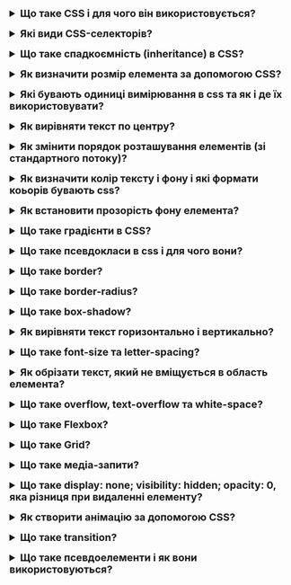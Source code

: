 <details style="margin-bottom: 15px;">
  <summary style="cursor: pointer; outline: none; font-weight: bold; font-size: 18px;">
    Що таке CSS і для чого він використовується?
  </summary>
  <div style="padding: 10px; font-size: 16px;">
    <p>CSS, або Cascading Style Sheets (Каскадні таблиці стилів), є мовою опису стилів, яка використовується для задання вигляду і форматування веб-документів, написаних мовами розмітки, такими як HTML чи XML. CSS визначає, які стилі (такі як кольори, шрифти, розміри, відступи і інші властивості) застосовуються до елементів веб-сторінки, надаючи можливість контролю за її зовнішнім виглядом. Використовується для:<br>
    - Колір, шрифт, розмір шрифту та інші параметри тексту<br>
    - Розмір, розташування та інші параметри елементів сторінки, таких як заголовки, параграфи та зображення<br>
    - Вигляд елементів сторінки, таких як кнопки, меню та форми</p>
  </div>
</details>
<details style="margin-bottom: 15px;">
  <summary style="cursor: pointer; outline: none; font-weight: bold; font-size: 18px;">
    Які види CSS-селекторів?
  </summary>
  <div style="padding: 10px; font-size: 16px;">
    <p>CSS-селектори - це спеціальні патерни, які використовуються для вибору і стилізації елементів на веб-сторінці. Вони вказують браузеру, які саме елементи мають отримати певні стилі. <br>
    Ось деякі основні типи CSS-селекторів:<br>
    1. Елементи: Прямий вибір елементів за їхнім іменем. Наприклад, тег p вибере всі абзаци.<br>
    2. Класи: Вибір елементів за їхнім класом. Наприклад, .example вибере всі елементи з класом "example".<br>
    3. Ідентифікатори: Вибір єдиного елемента за його ідентифікатором. Наприклад, #header вибере елемент з ідентифікатором "header".<br>
    4. Універсальний селектор: Позначає всі елементи. Наприклад, * вибере всі елементи на сторінці.<br>
    5. Групування селекторів: Дозволяє вказати однакові стилі для кількох селекторів, розділених комою. Наприклад, h1, h2, h3 вибере всі заголовки різних рівнів.<br>
    6. Дочірній селектор: Вибір всіх елементів, які є безпосередніми дочірніми елементами певного батьківського елемента. Наприклад, ul > li вибере всі елементи li, які є безпосередніми дочірніми у списку ul.<br>
    7. Псевдоелементи: Спеціальні ключові слова, що дозволяють вибрати конкретні частини елементів. Наприклад, ::before або ::after для вибору псевдоелементів перед або після тексту.<br>
    8. Псевдокласи: Спеціальні ключові слова, які вказують на певний стан або позначення елемента. Наприклад, :hover для вибору елемента, коли на нього наведено курсор.<br>
    9. Атрибутні селектори: Вибір елементів за наявністю або значенням атрибутів. Наприклад, [type="text"] вибере всі елементи з атрибутом type, значення якого є "text".<br>
  </div>
</details>
<details style="margin-bottom: 15px;">
  <summary style="cursor: pointer; outline: none; font-weight: bold; font-size: 18px;">
    Що таке спадкоємність (inheritance) в CSS?
  </summary>
  <div style="padding: 10px; font-size: 16px;">
    <p>Спадкоємність (inheritance) в CSS - це механізм, за яким деякі властивості стилів, визначені для батьківського елемента, автоматично успадковуються дочірніми елементами цього батьківського елемента. Іншими словами, властивості, встановлені на одному елементі, можуть бути автоматично передані його дочірнім елементам. Наприклад, якщо ви встановлюєте кольор тексту для body елемента, цей колір тексту може успадкуватися всіма елементами всередині body, які не мають власного визначення кольору тексту. Не всі властивості успадковуються; деякі властивості, які не мають сенсу для дочірніх елементів, такі як width, можуть бути ігноровані.</p>
  </div>
</details>
<details style="margin-bottom: 15px;">
  <summary style="cursor: pointer; outline: none; font-weight: bold; font-size: 18px;">
    Як визначити розмір елемента за допомогою CSS?
  </summary>
  <div style="padding: 10px; font-size: 16px;">
    <p>Для визначення розміру елемента в CSS можна використовувати різні властивості, такі як width, height, max-width, max-height, min-width і min-height. <br>
    1. width: Визначає ширину елемента. Можна вказати розмір у пікселях, відсотках, em або інших одиницях вимірювання.<br>
    2. height: Визначає висоту елемента. Так само, можна вказати розмір у різних одиницях вимірювання.<br>
    3. max-width: Встановлює максимальну можливу ширину елемента. Якщо розмір елемента перевищує це значення, то він буде обмежений максимальною шириною.<br>
    4. max-height: Встановлює максимальну можливу висоту елемента. Подібно до max-width, обмежує висоту елемента до вказаного значення.<br>
    5. min-width: Встановлює мінімально припустиму ширину елемента. Якщо розмір елемента менше вказаного значення, то він буде збільшений до цієї мінімальної ширини.<br>
    6. min-height: Встановлює мінімально припустиму висоту елемента. Подібно до min-width, обмежує висоту елемента до вказаного значення.</p>
  </div>
</details>
<details style="margin-bottom: 15px;">
  <summary style="cursor: pointer; outline: none; font-weight: bold; font-size: 18px;">
    Які бувають одиниці вимірювання в css та як і де їх використовувати?
  </summary>
  <div style="padding: 10px; font-size: 16px;">
    <p>Основні типи одиниць вимірювання включають абсолютні та відносні. <br>
    Абсолютні одиниці:<br>
    - Пікселі (px): px є абсолютною одиницею вимірювання, яка представляє фізичний піксель на екрані. Використовується для точного задання розмірів елементів.<br>
    - Дюйми (in), сантиметри (cm) та міліметри (mm): Ці абсолютні одиниці вимірювання можна використовувати для визначення розмірів, що базуються на фізичних розмірах документа або екрану.<br>
    Відносні одиниці: <br>
    - Відсотки (%): Відсотки вимірюються відносно батьківського контейнера. Наприклад, якщо батьківський контейнер має ширину 300px, то width: 50% зробить елемент шириною 150px.<br>
    - EM: Величина em визначається розміром шрифту батьківського елемента. Наприклад, якщо розмір шрифту батьківського елемента дорівнює 16px, то font-size: 2em зробить розмір шрифту 32px.<br>
    - REM: rem аналогічно em, але визначається розміром шрифту кореневого елемента (зазвичай тегом html). Це робить його більш передбачуваним, оскільки не залежить від внутрішнього шрифту елемента.</p>
  </div>
</details>
<details style="margin-bottom: 15px;">
  <summary style="cursor: pointer; outline: none; font-weight: bold; font-size: 18px;">
    Як вирівняти текст по центру?
  </summary>
  <div style="padding: 10px; font-size: 16px;">
    <p>Щоб вирівняти текст по центру в блоці, ви можете використовувати властивості CSS для горизонтального і вертикального центрування.<br>
    1. Горизонтальне і вертикальне центрування з використанням text-align і line-height:<br>
    <pre>
        .container {
            width: 300px; /* Наприклад, задаємо ширину блоку */
            height: 200px; /* Наприклад, задаємо висоту блоку */
            text-align: center; /* Горизонтальне центрування тексту */
            line-height: 200px; /* Вертикальне центрування тексту */
        }
    </pre>
    2. Горизонтальне і вертикальне центрування з використанням display: flex: <br>
    <pre>
        .container {
            display: flex;
            align-items: center; /* Вертикальне центрування тексту */
            justify-content: center; /* Горизонтальне центрування тексту */
            width: 300px; /* Наприклад, задаємо ширину блоку */
            height: 200px; /* Наприклад, задаємо висоту блоку */
        }
    </pre>
    3. Горизонтальне і вертикальне центрування з використанням position: absolute та transform:<br>
    <pre>
        .container {
            position: relative;
            width: 300px; /* Наприклад, задаємо ширину блоку */
            height: 200px; /* Наприклад, задаємо висоту блоку */
        }
        .centered-text {
            position: absolute;
            top: 50%;
            left: 50%;
            transform: translate(-50%, -50%); /* Горизонтальне і вертикальне центрування тексту */
        }
    </pre>
    4. Горизонтальне і вертикальне центрування з використанням display: grid:<br>
    <pre>
        .container {
            display: grid;
            place-items: center; /* Горизонтальне і вертикальне центрування тексту */
            width: 300px; /* Наприклад, задаємо ширину блоку */
            height: 200px; /* Наприклад, задаємо висоту блоку */
        }
    </pre>
  </div>
</details>
<details style="margin-bottom: 15px;">
  <summary style="cursor: pointer; outline: none; font-weight: bold; font-size: 18px;">
    Як змінити порядок розташування елементів (зі стандартного потоку)?
  </summary>
  <div style="padding: 10px; font-size: 16px;">
    <p>Є кілька способів змінити порядок розташування елементів відносно стандартного потоку веб-сторінки. Найчастіше використовуються такі властивості CSS, як order та flex, для зміни порядку відображення елементів. <br>
    1. Використання order для Flexbox: Властивість order визначає порядок, в якому елементи відображаються в контейнері Flexbox. Чим менше значення order, тим раніше елемент відображається. <br>
    <pre>
      .container {
        display: flex;
      }
      .item1 {
        order: 3;
      }
      .item2 {
        order: 1;
      }
      .item3 {
        order: 2;
      }
    </pre>
    2. Зміна порядку за допомогою Flexbox та зміни напрямку: Зміна напрямку у Flexbox може також впливати на порядок розташування елементів.<br>
    <pre>
      .container {
        display: flex;
        flex-direction: row-reverse; /* Зміна напрямку на обернений */
      }
    </pre>
    3. Зміна порядку за допомогою Grid: Властивість order може бути використана в Grid для зміни порядку розташування елементів.<br>
    <pre>
      .container {
        display: grid;
        grid-template-columns: repeat(3, 1fr);
      }
      .item1 {
        order: 3;
      }
      .item2 {
        order: 1;
      }
      .item3 {
        order: 2;
      }
    </pre>
  </div>
</details>
<details style="margin-bottom: 15px;">
  <summary style="cursor: pointer; outline: none; font-weight: bold; font-size: 18px;">
    Як визначити колір тексту і фону і які формати коьорів бувають css?
  </summary>
  <div style="padding: 10px; font-size: 16px;">
    <p>У CSS (Cascading Style Sheets), колір тексту і фону визначається за допомогою властивостей color і background-color відповідно. Ці властивості можна використовувати для задання кольорів у різних форматах. Кілька способів визначення кольорів у CSS:<br>
    1. Назви кольорів: Використовуються ключові слова, які представляють певний колір. Наприклад: color: red;<br>
    2. Шістнадцятковий формат: Кольори можна визначити за допомогою кодів у шістнадцятковій системі. Код складається з шести символів, які можуть бути цифрами (0-9) та літерами A-F. Наприклад, color: #336699;<br>
    3. RGB (Red, Green, Blue): Визначте кожен колір (червоний, зелений, синій) з окремими значеннями від 0 до 255. Наприклад: background-color: rgb(255, 0, 0);<br>
    4. RGBA (Red, Green, Blue, Alpha): Схожий на RGB, але з додатковим параметром - альфа-каналом, що визначає прозорість (від 0.0 до 1.0). Наприклад: background-color: rgba(255, 0, 0, 0.5);<br>
    5. HSL (Hue, Saturation, Lightness): Визначте колір за допомогою тону, насиченості та світлості. Наприклад: background-color: hsl(120, 100%, 50%);<br>
    6. HSLA (Hue, Saturation, Lightness, Alpha): Такий же, як HSL, але з додатковим параметром альфа-каналу для прозорості. Наприклад: background-color: hsla(120, 100%, 50%, 0.7);
    </p>
  </div>
</details>
<details style="margin-bottom: 15px;">
  <summary style="cursor: pointer; outline: none; font-weight: bold; font-size: 18px;">
    Як встановити прозорість фону елемента?
  </summary>
  <div style="padding: 10px; font-size: 16px;">
    <p>Щоб встановити прозорість фону елемента CSS, можна використовувати властивість opacity. Ця властивість приймає значення в діапазоні від 0 до 1, де 0 означає повністю прозорий, а 1 означає непрозорий. Також можна використовувати rgba.</p>
  </div>
</details>
<details style="margin-bottom: 15px;">
  <summary style="cursor: pointer; outline: none; font-weight: bold; font-size: 18px;">
    Що таке градієнти в CSS?
  </summary>
  <div style="padding: 10px; font-size: 16px;">
    <p>Градієнти в CSS дозволяють плавно змінювати колір або яку-небудь іншу властивість на проміжку між двома або більше крайніми точками. В CSS існують різні типи градієнтів, і кожен має свої властивості та значення.<br>
    1. Лінійні градієнти:<br>
    - linear-gradient: Задає лінійний градієнт.<br>
    - angle: Визначає кут напрямку градієнта.<br>
    - color-stop: Визначає колір та позначку зупинки на градієнті.<br>
    Приклад: background: linear-gradient(45deg, red, yellow);<br>
    2. Радіальні градієнти:<br>
    - radial-gradient: Задає радіальний градієнт.<br>
    - shape: Визначає форму градієнта (ellipse або circle).<br>
    - at: Визначає центр градієнта.<br>
    Приклад: background: radial-gradient(circle, red, yellow);<br>
    3. Конічні градієнти:<br>
    - conic-gradient: Задає конічний градієнт.<br>
    - angle: Визначає кут напрямку градієнта.<br>
    - color-stop: Визначає колір та позначку зупинки на градієнті.<br>
    Приклад: background: conic-gradient(red, yellow, green);<br>
    </p>
  </div>
</details>
<details style="margin-bottom: 15px;">
  <summary style="cursor: pointer; outline: none; font-weight: bold; font-size: 18px;">
    Що таке псевдокласи в css і для чого вони?
  </summary>
  <div style="padding: 10px; font-size: 16px;">
    <p>Псевдокласи в CSS - це ключові слова, які додають додаткові стилі до елементів на сторінці в певних станах чи умовах. Вони вказують на певний стан або взаємодію елемента, що дозволяє вам стилізувати його відповідно до цього стану. Псевдокласи додаються до селекторів і вказують на конкретний контекст або стан елемента.<br>
    Ось кілька прикладів псевдокласів та їхнє використання:<br>
    1. :hover: Стан, коли користувач наводить мишу на елемент.<br>
    2. :active: Стан, коли елемент активований (натискання на кнопку мишею або клавіатурою).<br>
    3. :focus: Стан, коли елемент отримує фокус (зазвичай ввод користувача через клавіатуру).<br>
    4. :nth-child(): Вибір елементів за їхнім порядковим номером серед дочірніх елементів батьківського елемента.<br>
    5. :not(): Вибір елементів, які не задовольняють певному селектору.<br>
    <pre>
      input:not(:checked) {
        border-color: red;
      }
    </pre>
    6. :first-child: Стан, коли елемент є першим дочірнім елементом свого батьківського елемента.<br>
    7. :nth-of-type(): Вибір елементів за їхнім порядковим номером серед елементів того ж типу.<br>
    8. :last-child: Стан, коли елемент є останнім дочірнім елементом свого батьківського елемента.<br>
    9. :nth-last-child(): Вибір елементів за їхнім порядковим номером серед дочірніх елементів батьківського елемента, враховуючи відлік з кінця.<br>
    10. :empty: Стан, коли елемент не має дочірніх елементів або текстового вмісту.<br>
    11. :checked: Стан, коли елемент вибраний (наприклад, чекбокс або радіокнопка).<br>
    <pre>
      input[type="checkbox"]:checked {
        border-color: green;
      }
    </pre>
    12. :nth-last-of-type(): Вибір елементів за їхнім порядковим номером серед елементів того ж типу, враховуючи відлік з кінця.<br>
    13. :disabled: Стан, коли елемент вимкнений (наприклад, вимкнута кнопка).<br>
    14. :enabled: Стан, коли елемент ввімкнений (наприклад, активна кнопка).<br>
    15. :target: Стан, коли елемент є цільовим об'єктом (наприклад, якщо ви перейшли за посиланням на якорь).<br>
    16. :first-of-type: Вибір першого елемента серед елементів того ж типу.<br>
    17. :last-of-type: Вибір останнього елемента серед елементів того ж типу.
  </div>
</details>
<details style="margin-bottom: 15px;">
  <summary style="cursor: pointer; outline: none; font-weight: bold; font-size: 18px;">
    Що таке border?
  </summary>
  <div style="padding: 10px; font-size: 16px;">
    <p>border в CSS - це короткий запис для визначення всіх або окремих стилів рамки навколо елемента. Зазвичай border об'єднує в собі три властивості: border-width, border-style та border-color.
    - border-width: товщина рамки (наприклад, 2px, medium, thin, thick).
    - border-style: тип рамки (наприклад, solid, dashed, dotted, double, тощо).
    - border-color: колір рамки (наприклад, red, #00ff00, rgba(255, 0, 0, 0.5)).
    <pre>
      .element {
        border-width: 2px; /* Товщина */
        border-style: dashed; /* Тип (пунктирна лінія) */
        border-color: red; /* Колір */
      }
    </pre>
    </p>
  </div>
</details>
<details style="margin-bottom: 15px;">
  <summary style="cursor: pointer; outline: none; font-weight: bold; font-size: 18px;">
    Що таке border-radius?
  </summary>
  <div style="padding: 10px; font-size: 16px;">
    <p>border-radius в CSS - це властивість, яка використовується для закруглення кутів рамки елемента. Вона дозволяє створювати елементи з закругленими кутами, що додає м'якість та естетичний вигляд дизайну.<br>
      <pre>
        /* Один радіус для всіх кутів */
        .element {
          border-radius: 10px; /* Один радіус */
        }
        /* Відмінні радіуси для верхніх та нижніх кутів */
        .element {
          border-radius: 15px 25px; /* Верхні кути 15px, нижні кути 25px */
        }
        /* Радіуси для всіх кутів в порядку: верхній лівий, верхній правий, нижній правий, нижній лівий */
        .element {
          border-radius: 10px 20px 30px 40px;
        }
      </pre>
    </p>
  </div>
</details>
<details style="margin-bottom: 15px;">
  <summary style="cursor: pointer; outline: none; font-weight: bold; font-size: 18px;">
    Що таке box-shadow?
  </summary>
  <div style="padding: 10px; font-size: 16px;">
    <p>box-shadow - це CSS-властивість, яка дозволяє додавати тінь до елементів на веб-сторінці. Вона надає засіб для створення тіней навколо блоків, тексту чи будь-якого іншого елемента. Властивість box-shadow приймає значення, які визначають характеристики тіні, такі як зсув, розмір, розмиття та колір.<br>
    <pre>
      /* Загальний синтаксис box-shadow */
      box-shadow: [горизонтальний зсув] [вертикальний зсув] [розмарання] [розширення] [колір];
    </pre>
    - Горизонтальний зсув: Вказує горизонтальне положення тіні (позитивне значення справа, від'ємне - зліва).<br>
    - Вертикальний зсув: Вказує вертикальне положення тіні (позитивне значення внизу, від'ємне - вгорі).<br>
    - Розмарання (необов'язково): Задає ступінь розмарання тіні. Чим більше значення, тим більше розмарання.<br>
    - Розширення (необов'язково): Задає розширення тіні. Чим більше значення, тим ширше тінь.<br>
    - Колір (необов'язково): Визначає колір тіні.
  </div>
</details>
<details style="margin-bottom: 15px;">
  <summary style="cursor: pointer; outline: none; font-weight: bold; font-size: 18px;">
    Як вирівняти текст горизонтально і вертикально?
  </summary>
  <div style="padding: 10px; font-size: 16px;">
    <p>Щоб вирівняти текст горизонтально та вертикально в елементі, використовуйте властивості CSS text-align та line-height.<br>
    1. text-align: Ця властивість визначає горизонтальне вирівнювання тексту всередині блочного елемента. Вона може приймати наступні значення:<br>
      - left: Вирівнює текст ліворуч.<br>
      - right: Вирівнює текст праворуч.<br>
      - center: Вирівнює текст по центру.<br>
      - justify: Вирівнює текст по обидві сторони, розтягуючи пробіли між словами.<br>
    2. line-height: Ця властивість визначає висоту рядка тексту. Вона може приймати значення у відсотках, пікселях, em чи інших одиницях виміру. Встановлення line-height впливає на міжрядковий інтервал та вирівнювання тексту у блочному елементі. <br>
    Зазвичай вона використовується для вирівнювання тексту вертикально та для покращення читабельності.<br>
    Приклад використання:<br>
    <pre>
      .element {
        line-height: 1.5;
      }
    </pre>
    У цьому прикладі, якщо висота шрифту в тексті становить, наприклад, 16px, то висота рядка буде 1.5 * 16px = 24px.
  </div>
</details>
<details style="margin-bottom: 15px;">
  <summary style="cursor: pointer; outline: none; font-weight: bold; font-size: 18px;">
    Що таке font-size та letter-spacing?
  </summary>
  <div style="padding: 10px; font-size: 16px;">
    <p>
    - font-size: Ця властивість визначає розмір шрифту тексту. Розмір шрифту може вказуватися в різних одиницях виміру, таких як пікселі (px), відсотки (%), em, rem та інші.<br>
    - letter-spacing: Ця властивість визначає інтервал між символами тексту, що називається кернінгом. Вона дозволяє вам регулювати відстань між кожним символом в рядку. Значення може бути позитивним (більший інтервал) або від'ємним (менший інтервал).</p>
  </div>
</details>
<details style="margin-bottom: 15px;">
  <summary style="cursor: pointer; outline: none; font-weight: bold; font-size: 18px;">
    Як обрізати текст, який не вміщується в область елемента?
  </summary>
  <div style="padding: 10px; font-size: 16px;">
    <p>Використовуйте властивість overflow разом із text-overflow та white-space в CSS, наприклад:
      <pre>
        .your-element {
          overflow: hidden;
          text-overflow: ellipsis; /* Додає троєкрапку (...) в кінці обрізаного тексту */
          white-space: nowrap; /* Забороняє перенос тексту на новий рядок */
        }
      </pre>
    </p>
  </div>
</details>
<details style="margin-bottom: 15px;">
  <summary style="cursor: pointer; outline: none; font-weight: bold; font-size: 18px;">
    Що таке overflow, text-overflow та white-space?
  </summary>
  <div style="padding: 10px; font-size: 16px;">
    <p>Ці три CSS властивості - overflow, text-overflow, і white-space - використовуються для управління відображенням тексту, особливо в ситуаціях, коли текст не вміщується в відведений простір.<br>
    1. overflow:<br>
    - visible: Текст видно за межами контейнера, якщо він не вміщується.<br>
    - hidden: Текст, який не вміщується, буде прихований.<br>
    - scroll: Додає полоси прокрутки, якщо текст не вміщується.<br>
    - auto: Буде встановлено автоматично відповідно до потреб браузера (встановлює прокрутку, якщо текст не вміщується).<br>
    2. text-overflow: <br>
    - clip: Обрізає текст до границі контейнера, без відображення троєкрапки.<br>
    - ellipsis: Додає троєкрапку в кінці тексту, який не вміщується.<br>
    3. white-space:<br>
    - normal: Текст переноситься автоматично, якщо не вміщується в контейнер.<br>
    - nowrap: Забороняє перенос тексту на новий рядок.<br>
    - pre: Зберіга пропуски та переноси рядків в тексті.<br>
    - pre-wrap: Дозволяє переноси рядків та зберігає пропуски.</p>
  </div>
</details>
<details style="margin-bottom: 15px;">
  <summary style="cursor: pointer; outline: none; font-weight: bold; font-size: 18px;">
    Що таке Flexbox?
  </summary>
  <div style="padding: 10px; font-size: 16px;">
    <p>Flexbox (або Flexible Box Layout) - це модуль CSS, який дозволяє ефективно розміщувати елементи в контейнері та управляти їхнім розташуванням, розміром та порядком відображення. Використовуючи Flexbox, можна легко створювати гнучкі та адаптивні макети. Основні властивості та їх значення Flexbox включають:<br>
    1. display:<br>
    - flex: Зроблює елементи дітьми гнучкими.<br>
    - inline-flex: Те ж саме, але в рядок.<br>
    2. flex-direction:<br>
    - row: Елементи розташовані в одному ряду (зліва направо за замовчуванням).<br>
    - row-reverse: Елементи розташовані в одному ряду, але в зворотному напрямку.<br>
    - column: Елементи розташовані в одній колонці (зверху вниз).<br>
    - column-reverse: Елементи розташовані в одній колонці, але в зворотному напрямку.<br>
    3. flex-wrap:<br>
    - nowrap: Елементи не переносяться на новий рядок або колонку (за замовчуванням).<br>
    - wrap: Елементи можуть переноситися на новий рядок або колонку, якщо не вміщуються.<br>
    - wrap-reverse: Елементи можуть переноситися на новий рядок або колонку в зворотному напрямку.<br>
    4. flex-flow: Об'єднує flex-direction та flex-wrap в одну властивість.<br>
    5. justify-content:<br>
    - flex-start: Елементи вирівнюються в початку (зліва або зверху).<br>
    - lex-end: Елементи вирівнюються в кінці (справа або знизу).<br>
    - center: Елементи вирівнюються по центру.<br>
    - space-between: Елементи розташовані рівномірно, з проміжутком між ними.<br>
    - space-around: Елементи розташовані рівномірно з проміжутком навколо кожного елемента.<br>
    6. align-items:<br>
    - stretch: Елементи розтягуються, щоб заповнити контейнер по поперечній осі (за замовчуванням).<br>
    - flex-start: Елементи вирівнюються в початку поперечної осі.<br>
    - flex-end: Елементи вирівнюються в кінці поперечної осі.<br>
    - center: Елементи вирівнюються по центру поперечної осі.<br>
    - baseline: Елементи вирівнюються за їх базовою лінією.<br>
    7. align-content:<br>
    - stretch: Розтягує контейнер, щоб заповнити весь доступний простір по поперечній осі (за замовчуванням).<br>
    - flex-start: Контейнер вирівнюється в початку поперечної осі.<br>
    - flex-end: Контейнер вирівнюється в кінці поперечної осі.<br>
    - center: Контейнер вирівнюється по центру поперечної осі.<br>
    - space-between: Контейнер розтягується, розміщуючи проміжутки між елементами.<br>
    - space-around: Контейнер розтягується, розміщуючи проміжутки навколо кожного елемента.<br>
    8. order:<br>
    - Задає порядок відображення елементів в контейнері. За замовчуванням всі елементи мають значення 0. Чим менше значення, тим елемент більше вирівнюється вперед.<br>
    9. flex: Комбінована властивість, яка задає гнучкість елемента в контейнері. Складається з трьох значень: flex-grow, flex-shrink, та flex-basis. За замовчуванням це є 0 1 auto. <br>
    - flex-grow: визначає, наскільки елемент повинен розтягуватися по головній осі. Можливі значення: 0 (не розтягується), 1 (розтягується пропорційно), n (розтягується на величину n).<br>
    - flex-shrink: визначає, наскільки елемент повинен стискатися по головній осі. Можливі значення: 0 (не стискається), 1 (стискається пропорційно), n (стискається на величину n).<br>
    - flex-basis: визначає базову ширину або висоту елемента. Можливі значення: auto (базова ширина або висота елемента), n (фіксована ширина або висота n).<br>
    10. align-self - це CSS властивість, яка використовується в контексті Flexbox для перевизначення значення align-items для конкретного елемента в гнучкому контейнері. Властивість align-self дозволяє вам індивідуально контролювати вертикальне вирівнювання (по поперечній осі) конкретного елемента всередині Flexbox-контейнера.<br>
    - auto: Застосовує значення align-items з батьківського контейнера (за замовчуванням).<br>
    - flex-start: Вирівнює елемент в початку поперечної осі.<br>
    - flex-end: Вирівнює елемент в кінці поперечної осі.<br>
    - center: Вирівнює елемент по центру поперечної осі.<br>
    - baseline: Вирівнює елемент за його базовою лінією.<br>
    - stretch: Елемент розтягується, щоб заповнити висоту контейнера по поперечній осі.
    </p>
  </div>
</details>
<details style="margin-bottom: 15px;">
  <summary style="cursor: pointer; outline: none; font-weight: bold; font-size: 18px;">
    Що таке Grid?
  </summary>
  <div style="padding: 10px; font-size: 16px;">
    <p>CSS Grid Layout (або просто Grid) - це модуль CSS, який надає властивості для створення двовимірних макетів. Grid дозволяє легко розташовувати елементи в областях та контейнерах, що розташовані у вигляді сітки. Використовуючи Grid, можна створювати складні та адаптивні макети.<br>
    1. display:<br>
    - grid: Застосовує контейнеру властивості Grid Layout.<br>
    - inline-grid: Застосовує Grid Layout, але контейнер розглядається як інлайновий елемент.<br>
    2. grid-template-columns та grid-template-rows: Визначають розмір та кількість колонок та рядків у сітці. Можна вказувати розмір колонок/рядків в пікселях, відсотках, fr (fractional unit), або автоматично.<br>
    <pre>
      .container {
        grid-template-columns: 100px 1fr 2fr; /* Три колонки: 100px, 1 частина, 2 частини */
        grid-template-rows: auto 200px; /* Дві рядки: автоматично, 200px */
      }
    </pre>
    3. grid-column та grid-row: Визначають межі області у сітці для конкретного елемента. Можна використовувати для розташування елемента в певній частині сітки.<br>
    <pre>
      .item {
        grid-column: 2 / 4; /* Елемент займає колонки від 2 до 4 */
        grid-row: 1 / span 2; /* Елемент займає рядки від 1 до 2 (включно) */
      }
    </pre>
    4. grid-gap (або row-gap та column-gap): Визначає відстань між елементами у сітці.<br>
    <pre>
      .container {
        grid-gap: 10px; /* Відстань між елементами у сітці 10px */
      }
    </pre>
    5. grid-template-areas: Визначає іменовані області у сітці, щоб легко розташовувати елементи.<br>
    <pre>
      .container {
        grid-template-areas:
          "header header header"
          "main main sidebar"
          "footer footer footer";
      }
      .item {
        grid-area: header; /* Розташовує елемент в області з ім'ям "header" */
      }
    </pre>
    6. justify-items та align-items: Визначають вирівнювання елементів у сітці вздовж головної (горизонтальної) та поперечної (вертикальної) осей.<br>
    7. justify-content та align-content: Визначають вирівнювання сітки в контейнері вздовж головної та поперечної осей.<br>
    8. place-items та place-content: Об'єднують властивості justify-items та align-items, або justify-content та align-content в одну властивість.<br>
    <pre>
      .container {
        place-items: center; /* Об'єднує justify-items та align-items */
        place-content: center; /* Об'єднує justify-content та align-content */
      }
    </pre>
    9. grid-auto-columns та grid-auto-rows: Визначають розмір колонок та рядків для елементів, які розміщені автоматично (без явного визначення у властивостях grid-column та grid-row).<br>
    10. grid-auto-flow: Визначає, в якому порядку будуть розміщені елементи, які додаються автоматично.<br>
    <pre>
      .container {
        grid-auto-flow: row; /* Автоматично додані елементи будуть розміщені в рядок */
      }
    </pre>
    11. grid: Комбінована властивість, яка об'єднує grid-template-rows, grid-template-columns, grid-template-areas, grid-auto-rows, grid-auto-columns, та grid-auto-flow в одну властивість.<br>
    <pre>
      .container {
        grid:
          "header header header" 80px
          "main main sidebar" minmax(200px, 1fr)
          "footer footer footer" 80px /
          1fr 2fr 1fr;
      }
    </pre>
    12. grid-row-start, grid-row-end, grid-column-start, grid-column-end: Ці властивості визначають, з якого рядка та колонки починається і закінчується розміщення елемента в сітці.<br>
    <pre>
      .item {
        grid-row-start: 2; /* Елемент починається з другого рядка */
        grid-row-end: span 2; /* Елемент закінчується через 2 рядки */
        grid-column-start: 2; /* Елемент починається з другої колонки */
        grid-column-end: 4; /* Елемент закінчується через 2 колонки */
      }
    </pre>
    13. grid-template: Комбінована властивість, яка об'єднує grid-template-rows, grid-template-columns, та grid-template-areas в одну властивість.<br>
    <pre>
      .container {
        grid-template:
          "header header header" 80px
          "main main sidebar" minmax(200px, 1fr)
          "footer footer footer" 80px /
          1fr 2fr 1fr;
      }
    </pre>
    14. gap для зазначення відстані одночасно для рядків і колонок: Вказує однакову відстань між рядками та колонками.<br>
    <pre>
      .container {
        gap: 15px; /* Однакова відстань між рядками та колонками - 15px */
      }
    </pre>
    15. justify-self та align-self для конкретного елемента: Визначає вирівнювання конкретного елемента всередині сітки вздовж головної (горизонтальної) та поперечної (вертикальної) осей.
  </div>
</details>
<details style="margin-bottom: 15px;">
  <summary style="cursor: pointer; outline: none; font-weight: bold; font-size: 18px;">
    Що таке медіа-запити?
  </summary>
  <div style="padding: 10px; font-size: 16px;">
    <p>@media - це атрибут CSS, який використовується для визначення медіа-запитів (media queries) в таблиці стилів. Медіа-запити дозволяють змінювати стилі в залежності від характеристик пристрою або екрану. Основний синтаксис медіа-запиту виглядає так:<br>
    <pre>
      @media media_type and (media_feature) {
        /* Стилі, які будуть застосовані, якщо умова media_query виконується */
      }
    </pre>
    - media_type: Це тип медіа, наприклад, screen, print, all.<br>
    - media_feature: Це конкретна характеристика пристрою або екрану, така як max-width, min-width, orientation, і інші.
    </p>
  </div>
</details>
<details style="margin-bottom: 15px;">
  <summary style="cursor: pointer; outline: none; font-weight: bold; font-size: 18px;">
    Що таке display: none; visibility: hidden; opacity: 0, яка різниця при видаленні елементу?
  </summary>
  <div style="padding: 10px; font-size: 16px;">
    <p>1. display: none;: Встановлює елемент невидимим та вилучає його з потоку документа. Тобто, елемент не займає простору на сторінці. Всі інші елементи сторінки розташовані так, ніби цього елемента взагалі не існує.<br>
    2. visibility: hidden;: Робить елемент невидимим, але залишає його в потоці документа, тобто елемент продовжує займати місце на сторінці, хоча його не видно. Інші елементи в потоці документа будуть відображатися так, ніби елемент, з властивістю visibility: hidden;, займає своє місце.<br>
    3. opacity: 0;: Змінює прозорість елемента на 0, тобто робить його повністю прозорим. Елемент залишається в потоці документа, та займає простір на сторінці, але він стає невидимим.<br>
    Різниця:<br>
    - display: none;: Елемент повністю вилучається з потоців документа, його місце порожнє.<br>
    - visibility: hidden;: Елемент залишається в потоці документа, але стає невидимим, його місце залишається.<br>
    - opacity: 0;: Елемент залишається в потоці документа, займає місце, але стає повністю прозорим.</p>
  </div>
</details>
<details style="margin-bottom: 15px;">
  <summary style="cursor: pointer; outline: none; font-weight: bold; font-size: 18px;">
    Як створити анімацію за допомогою CSS?
  </summary>
  <div style="padding: 10px; font-size: 16px;">
    <p>Анімація в CSS може бути налаштована за допомогою різних властивостей. <br>
    @keyframes - це правило в CSS, яке використовується для визначення ключових кадрів анімації. Ключові кадри визначають проміжні кроки анімації, вказуючи, як елемент має виглядати на певних моментах часу під час анімації.<br>
    1. animation-name: Вказує ім'я ключового кадра (keyframe) або ім'я анімації, яке буде використовуватися для анімації елемента.<br>
    2. animation-duration: Вказує тривалість анімації у секундах або мілісекундах.<br>
    3. animation-timing-function: Визначає, як анімація змінює свій стан в часі (тип згладжування). Можливі значення: ease, linear, ease-in, ease-out, ease-in-out, тощо.<br>
    4. animation-delay: Вказує затримку перед початком анімації у секундах або мілісекундах.<br>
    5. animation-iteration-count: Вказує кількість повторень анімації. Можливі значення включають числа, infinite (безкінечна анімація) та initial.<br>
    6. animation-direction: Вказує напрямок анімації, такий як normal (з початку до кінця), reverse (з кінця до початку), alternate (по черзі в обидва напрямки), тощо.<br>
    7. animation-fill-mode: Визначає, яким чином стилі застосовуються до елемента до та після анімації. Можливі значення: none, forwards, backwards, both.<br>
    8. animation-fill-mode: Визначає, яким чином стилі застосовуються до елемента до та після анімації. Можливі значення: none, forwards, backwards, both.<br>
    </p>
  </div>
</details>
<details style="margin-bottom: 15px;">
  <summary style="cursor: pointer; outline: none; font-weight: bold; font-size: 18px;">
    Що таке transition?
  </summary>
  <div style="padding: 10px; font-size: 16px;">
    <p>transition в CSS - це властивість, яка дозволяє здійснювати плавні переходи між різними станами елементів. За допомогою цієї властивості можна контролювати зміну властивостей елемента та анімувати ці зміни, щоб зробити їх більш плавними та зрозумілими для користувачів. <br>
      Приклад, transition: property duration timing-function delay;<br>
      - property: Визначає властивість (чи властивості), до якої застосовується перехід. Можна вказати конкретну властивість (наприклад, width, color) або використовувати all для всіх властивостей.<br>
      - duration: Визначає тривалість переходу в секундах або мілісекундах.<br>
      - timing-function: Визначає тип функції згладжування, яка визначає, як перехід має змінюватися в часі. Можливі значення включають ease, linear, ease-in, ease-out, ease-in-out, інші.<br>
      - delay: Опціонально вказує затримку перед початком переходу, також в секундах або мілісекундах.
    </p>
  </div>
</details>
<details style="margin-bottom: 15px;">
  <summary style="cursor: pointer; outline: none; font-weight: bold; font-size: 18px;">
    Що таке псевдоелементи і як вони використовуються?
  </summary>
  <div style="padding: 10px; font-size: 16px;">
    <p>Псевдоелементи в CSS є спеціальними селекторами, які дозволяють вам вибрати та стилізувати певні частини елементів без необхідності додавання додаткових елементів в HTML-код. Псевдоелементи починаються з двокрапки (::) та вказують конкретну частину елемента, яку ви хочете стилізувати.<br>
    1. ::before і ::after: Ці псевдоелементи дозволяють додавати вміст до початку або кінця обраного елемента. Важливо вказати <code>content</code> у визначенні стилів для ::before або ::after, оскільки це властивість, яка вказує, який контент буде відображений цим псевдоелементом. Якщо content не вказано, то псевдоелемент може не відображатися.<br>
    2. ::first-line і ::first-letter:<br>
    ::first-line застосовує стилі до першого рядка тексту в обраному елементі.<br>
    ::first-letter застосовує стилі до першої літери тексту в обраному елементі.<br>
    3. ::selection: Цей псевдоелемент застосовує стилі до тексту, який виділений користувачем.<br>
    4. ::nth-child та інші ::nth-*:<br>
    ::nth-child дозволяє вибрати елементи за їхнім порядковим номером в батьківському елементі. Інші ::nth-* псевдоелементи дозволяють вибрати елементи за їхнім позначенням (наприклад, ::nth-of-type, ::nth-last-child).<br>
    5. ::placeholder: Цей псевдоелемент застосовує стилі до плейсхолдера в текстовому полі.</p>
  </div>
</details>
